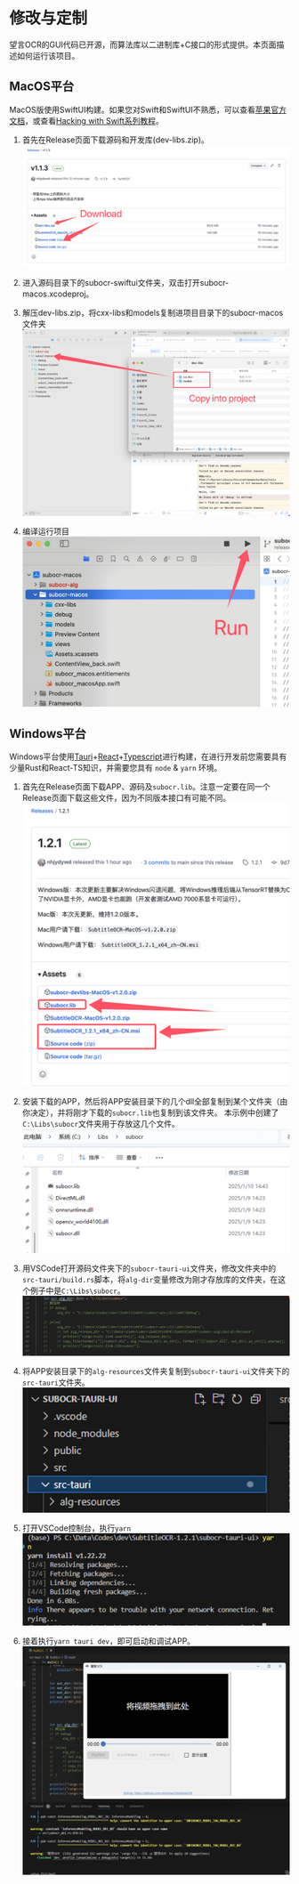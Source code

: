 # 修改与定制
望言OCR的GUI代码已开源，而算法库以二进制库+C接口的形式提供。本页面描述如何运行该项目。

## MacOS平台
MacOS版使用SwiftUI构建。如果您对Swift和SwiftUI不熟悉，可以查看[苹果官方文档](https://developer.apple.com/xcode/swiftui/)，或查看[Hacking with Swift系列教程](https://www.hackingwithswift.com/100/swiftui)。

1. 首先在Release页面下载源码和开发库(dev-libs.zip)。
![alt text](docs/custom_download.png)

2. 进入源码目录下的subocr-swiftui文件夹，双击打开subocr-macos.xcodeproj。

3. 解压dev-libs.zip，将cxx-libs和models复制进项目目录下的subocr-macos文件夹
![alt text](docs/custom_copy.png)

4. 编译运行项目
![alt text](docs/custom_run.png)


## Windows平台
Windows平台使用[Tauri](https://github.com/tauri-apps/tauri)+[React](https://github.com/facebook/react)+[Typescript](https://github.com/microsoft/TypeScript)进行构建，在进行开发前您需要具有少量Rust和React-TS知识，并需要您具有 `node` & `yarn` 环境。

1. 首先在Release页面下载APP、源码及`subocr.lib`。注意一定要在同一个Release页面下载这些文件，因为不同版本接口有可能不同。
![alt text](docs/custom_win_download.png)

2. 安装下载的APP，然后将APP安装目录下的几个dll全部复制到某个文件夹（由你决定），并将刚才下载的`subocr.lib`也复制到该文件夹。
本示例中创建了`C:\Libs\subocr`文件夹用于存放这几个文件。
![alt text](docs/custom_win_libs.png)

3. 用VSCode打开源码文件夹下的`subocr-tauri-ui`文件夹，修改文件夹中的`src-tauri/build.rs`脚本，将`alg-dir`变量修改为刚才存放库的文件夹，在这个例子中是`C:\Libs\subocr`。
![alt text](docs/custom_win_build_rs.png)

4. 将APP安装目录下的`alg-resources`文件夹复制到`subocr-tauri-ui`文件夹下的`src-tauri`文件夹。
![alt text](docs/custom_win_alg_resources.png)

5. 打开VSCode控制台，执行`yarn`
![alt text](docs/custom_win_yarn.png)

6. 接着执行`yarn tauri dev`，即可启动和调试APP。
![alt text](docs/custom_win_launch.png)



